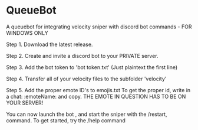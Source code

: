 # QueueBot
A queuebot for integrating velocity sniper with discord bot commands - FOR WINDOWS ONLY

Step 1.
Download the latest release.

Step 2. 
Create and invite a discord bot to your PRIVATE server.

Step 3.
Add the bot token to 'bot token.txt' (Just plaintext the first line)

Step 4.
Transfer all of your velocity files to the subfolder 'velocity'

Step 5.
Add the proper emote ID's to emojis.txt
To get the proper id, write in a chat: \:emoteName:
and copy. THE EMOTE IN QUESTION HAS TO BE ON YOUR SERVER!


You can now launch the bot , and start the sniper with the /restart, command.
To get started, try the /help command


